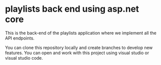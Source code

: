 # playlists back end using asp.net core

This is the back-end of the playlists application where we implement all the API endpoints.

You can clone this repository locally and create branches to develop new features.
You can open and work with this project using visual studio or visual studio code.
